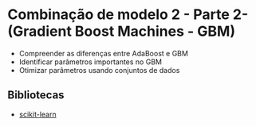 # Combinação de modelo 2 - Parte 2- (Gradient Boost Machines - GBM)

- Compreender as diferenças entre AdaBoost e GBM
- Identificar parâmetros importantes no GBM
- Otimizar parâmetros usando conjuntos de dados

## Bibliotecas
- [scikit-learn](https://scikit-learn.org/stable/index.html)
